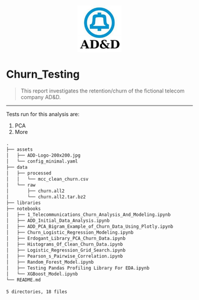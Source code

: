 
<p align="center">
  <img src="assets/ADD-Logo-200x200.jpg" width=120/>
</p>

# Churn_Testing

>This report investigates the retention/churn of the fictional telecom company AD&D.

---

Tests run for this analysis are:
1. PCA
2. More

```
.
├── assets
│   ├── ADD-Logo-200x200.jpg
│   └── config_minimal.yaml
├── data
│   ├── processed
│   │   └── mcc_clean_churn.csv
│   └── raw
│       ├── churn.all2
│       └── churn.all2.tar.bz2
├── libraries
├── notebooks
│   ├── 1_Telecommunications_Churn_Analysis_And_Modeling.ipynb
│   ├── ADD_Initial_Data_Analysis.ipynb
│   ├── ADD_PCA_Bigram_Example_of_Churn_Data_Using_Plotly.ipynb
│   ├── Churn_Logistic_Regression_Modeling.ipynb
│   ├── Erdogant_Library_PCA_Churn_Data.ipynb
│   ├── Histograms_Of_Clean_Churn_Data.ipynb
│   ├── Logistic_Regression_Grid_Search.ipynb
│   ├── Pearson_s_Pairwise_Correlation.ipynb
│   ├── Random_Forest_Model.ipynb
│   ├── Testing Pandas Profiling Library For EDA.ipynb
│   └── XGBoost_Model.ipynb
└── README.md

5 directories, 18 files

```

